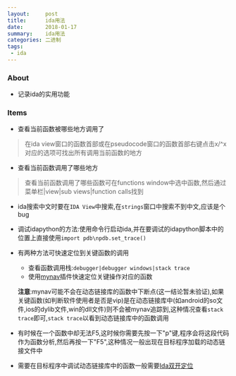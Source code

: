 ```yaml
---
layout:     post
title:      ida用法
date:       2018-01-17
summary:    ida用法
categories: 二进制
tags:
 - ida
---
```


### About


+ 记录ida的实用功能

### Items

+ 查看当前函数被哪些地方调用了
>在ida view窗口的函数首部或在pseudocode窗口的函数首部右键点击x/^x对应的选项可找出所有调用当前函数的地方

+ 查看当前函数调用了哪些地方
>查看当前函数调用了哪些函数可在functions window中选中函数,然后通过菜单栏|view|sub views|function calls找到

+ ida搜索中文时要在`IDA View`中搜索,在`strings`窗口中搜索不到中文,应该是个bug

+ 调试idapython的方法:使用命令行启动ida,并在要调试的idapython脚本中的位置上直接使用`import pdb\npdb.set_trace()`

+ 有两种方法可快速定位到关键函数的调用
    + 查看函数调用栈:`debugger|debugger windows|stack trace`
    + 使用[mynav][1]插件快速定位关键操作对应的函数

    **注意**:mynav可能不会在动态链接库的函数中下断点(这一结论暂未验证),如果关键函数(如判断软件使用者是否是vip)是在动态链接库中(如android的so文件,ios的dylib文件,win的dll文件)则不会被mynav追踪到,这种情况查看`stack trace`即可,`stack trace`以看到动态链接库中的函数调用

+ 有时候在一个函数中却无法F5,这时候你需要先按一下"p"键,程序会将这段代码作为函数分析,然后再按一下"F5",这种情况一般出现在目标程序加载的动态链接文件中

+ 需要在目标程序中调试动态链接库中的函数一般需要[Ida双开定位][2]

[1]: https://github.com/3xp10it/mynav
[2]: https://jaq.alibaba.com/community/art/show?articleid=365

